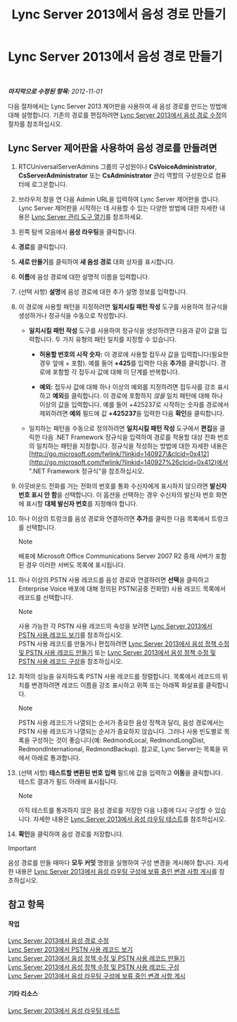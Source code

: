 ﻿---
title: Lync Server 2013에서 음성 경로 만들기
TOCTitle: Lync Server 2013에서 음성 경로 만들기
ms:assetid: d189057d-cc9d-4622-9d10-f5385d703faf
ms:mtpsurl: https://technet.microsoft.com/ko-kr/library/Gg398898(v=OCS.15)
ms:contentKeyID: 49305115
ms.date: 08/10/2015
mtps_version: v=OCS.15
ms.translationtype: HT
---

# Lync Server 2013에서 음성 경로 만들기

 

_**마지막으로 수정된 항목:** 2012-11-01_

다음 절차에서는 Lync Server 2013 제어판을 사용하여 새 음성 경로를 만드는 방법에 대해 설명합니다. 기존의 경로를 편집하려면 [Lync Server 2013에서 음성 경로 수정](lync-server-2013-modify-a-voice-route.md)의 절차를 참조하십시오.

## Lync Server 제어판을 사용하여 음성 경로를 만들려면

1.  RTCUniversalServerAdmins 그룹의 구성원이나 **CsVoiceAdministrator**, **CsServerAdministrator** 또는 **CsAdministrator** 관리 역할의 구성원으로 컴퓨터에 로그온합니다.

2.  브라우저 창을 연 다음 Admin URL을 입력하여 Lync Server 제어판을 엽니다. Lync Server 제어판을 시작하는 데 사용할 수 있는 다양한 방법에 대한 자세한 내용은 [Lync Server 관리 도구 열기](lync-server-2013-open-lync-server-administrative-tools.md)를 참조하세요.

3.  왼쪽 탐색 모음에서 **음성 라우팅**을 클릭합니다.

4.  **경로**를 클릭합니다.

5.  **새로 만들기**를 클릭하여 **새 음성 경로** 대화 상자를 표시합니다.

6.  **이름**에 음성 경로에 대한 설명적 이름을 입력합니다.

7.  (선택 사항) **설명**에 음성 경로에 대한 추가 설명 정보를 입력합니다.

8.  이 경로에 사용할 패턴을 지정하려면 **일치시킬 패턴 작성** 도구를 사용하여 정규식을 생성하거나 정규식을 수동으로 작성합니다.
    
      - **일치시킬 패턴 작성** 도구를 사용하여 정규식을 생성하려면 다음과 같이 값을 입력합니다. 두 가지 유형의 패턴 일치를 지정할 수 있습니다.
        
          - **허용할 번호의 시작 숫자:** 이 경로에 사용할 접두사 값을 입력합니다(필요한 경우 앞에 + 포함). 예를 들어 **+425**를 입력한 다음 **추가**를 클릭합니다. 경로에 포함할 각 접두사 값에 대해 이 단계를 반복합니다.
        
          - **예외:** 접두사 값에 대해 하나 이상의 예외를 지정하려면 접두사를 강조 표시하고 **예외**를 클릭합니다. 이 경로에 포함하지 *않을* 일치 패턴에 대해 하나 이상의 값을 입력합니다. 예를 들어 +425237로 시작하는 숫자를 경로에서 제외하려면 **예외** 필드에 값 **+425237**을 입력한 다음 **확인**을 클릭합니다.
    
      - 일치하는 패턴을 수동으로 정의하려면 **일치시킬 패턴 작성** 도구에서 **편집**을 클릭한 다음 .NET Framework 정규식을 입력하여 경로를 적용할 대상 전화 번호의 일치하는 패턴을 지정합니다. 정규식을 작성하는 방법에 대한 자세한 내용은 [http://go.microsoft.com/fwlink/?linkid=140927\&clcid=0x412](http://go.microsoft.com/fwlink/?linkid=140927%26clcid=0x412)에서 ".NET Framework 정규식"을 참조하십시오.

9.  아웃바운드 전화를 거는 전화의 번호를 통화 수신자에게 표시하지 않으려면 **발신자 번호 표시 안 함**을 선택합니다. 이 옵션을 선택하는 경우 수신자의 발신자 번호 화면에 표시할 **대체 발신자 번호**를 지정해야 합니다.

10. 하나 이상의 트렁크를 음성 경로와 연결하려면 **추가**를 클릭한 다음 목록에서 트렁크를 선택합니다.
    

    > [!NOTE]
    > 배포에 Microsoft Office Communications Server 2007 R2 중재 서버가 포함된 경우 이러한 서버도 목록에 표시됩니다.



11. 하나 이상의 PSTN 사용 레코드를 음성 경로와 연결하려면 **선택**을 클릭하고 Enterprise Voice 배포에 대해 정의된 PSTN(공중 전화망) 사용 레코드 목록에서 레코드를 선택합니다.
    

    > [!NOTE]
    > 사용 가능한 각 PSTN 사용 레코드의 속성을 보려면 <A href="lync-server-2013-view-pstn-usage-records.md">Lync Server 2013에서 PSTN 사용 레코드 보기</A>를 참조하십시오.<BR>PSTN 사용 레코드를 만들거나 편집하려면 <A href="lync-server-2013-create-a-voice-policy-and-configure-pstn-usage-records.md">Lync Server 2013에서 음성 정책 수정 및 PSTN 사용 레코드 만들기</A> 또는 <A href="lync-server-2013-modify-a-voice-policy-and-configure-pstn-usage-records.md">Lync Server 2013에서 음성 정책 수정 및 PSTN 사용 레코드 구성</A>을 참조하십시오.



12. 최적의 성능을 유지하도록 PSTN 사용 레코드를 정렬합니다. 목록에서 레코드의 위치를 변경하려면 레코드 이름을 강조 표시하고 위쪽 또는 아래쪽 화살표를 클릭합니다.
    

    > [!NOTE]
    > PSTN 사용 레코드가 나열되는 순서가 중요한 음성 정책과 달리, 음성 경로에서는 PSTN 사용 레코드가 나열되는 순서가 중요하지 않습니다. 그러나 사용 빈도별로 목록을 구성하는 것이 좋습니다(예: RedmondLocal, RedmondLongDist, RedmondInternational, RedmondBackup). 참고로, Lync Server는 목록을 위에서 아래로 통과합니다.



13. (선택 사항) **테스트할 변환된 번호 입력** 필드에 값을 입력하고 **이동**을 클릭합니다. 테스트 결과가 필드 아래에 표시됩니다.
    

    > [!NOTE]
    > 아직 테스트를 통과하지 않은 음성 경로를 저장한 다음 나중에 다시 구성할 수 있습니다. 자세한 내용은 <A href="lync-server-2013-test-voice-routing.md">Lync Server 2013에서 음성 라우팅 테스트</A>를 참조하십시오.



14. **확인**을 클릭하여 음성 경로를 저장합니다.


> [!IMPORTANT]
> 음성 경로를 만들 때마다 <STRONG>모두 커밋</STRONG> 명령을 실행하여 구성 변경을 게시해야 합니다. 자세한 내용은 <A href="lync-server-2013-publish-pending-changes-to-the-voice-routing-configuration.md">Lync Server 2013에서 음성 라우팅 구성에 보류 중인 변경 사항 게시</A>를 참조하십시오.



## 참고 항목

#### 작업

[Lync Server 2013에서 음성 경로 수정](lync-server-2013-modify-a-voice-route.md)  
[Lync Server 2013에서 PSTN 사용 레코드 보기](lync-server-2013-view-pstn-usage-records.md)  
[Lync Server 2013에서 음성 정책 수정 및 PSTN 사용 레코드 만들기](lync-server-2013-create-a-voice-policy-and-configure-pstn-usage-records.md)  
[Lync Server 2013에서 음성 정책 수정 및 PSTN 사용 레코드 구성](lync-server-2013-modify-a-voice-policy-and-configure-pstn-usage-records.md)  
[Lync Server 2013에서 음성 라우팅 구성에 보류 중인 변경 사항 게시](lync-server-2013-publish-pending-changes-to-the-voice-routing-configuration.md)  

#### 기타 리소스

[Lync Server 2013에서 음성 라우팅 테스트](lync-server-2013-test-voice-routing.md)

